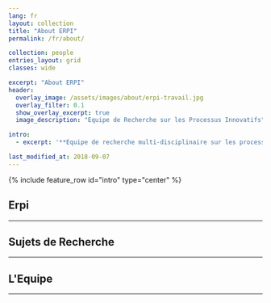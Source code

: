 ```yaml
---
lang: fr
layout: collection
title: "About ERPI"
permalink: /fr/about/

collection: people
entries_layout: grid
classes: wide

excerpt: "About ERPI"
header:
  overlay_image: /assets/images/about/erpi-travail.jpg
  overlay_filter: 0.1
  show_overlay_excerpt: true 
  image_description: "Equipe de Recherche sur les Processus Innovatifs"

intro: 
  - excerpt: '**Equipe de recherche multi-disciplinaire sur les processus d'innovation**'

last_modified_at: 2018-09-07
---
```



{% include feature_row id="intro" type="center" %}


## Erpi
--- 



## Sujets de Recherche
--- 
 


## L'Equipe
--- 






